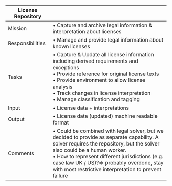 | License Repository         | |
| ---------------- | ------------------------------------------------ |
| Mission          | • Capture and archive legal information & interpretation about licenses |
| Responsibilities | • Manage and provide legal information about known licenses |
| Tasks            | • Capture & Update all license information including derived requirements and exceptions<br>• Provide reference for original license texts<br>• Provide environment to allow license analysis<br>• Track changes in license interpretation<br>• Manage classification and tagging  |
| Input            | • License data + interpretations  |
| Output           | • License data (updated) machine readable format  |
| Comments         | • Could be combined with legal solver, but we decided to provide as separate capability. A solver requires the repository, but the solver also could be a human worker.<br>• How to represent different jurisdictions (e.g. case law UK / US)?=> probably overdone, stay with most restrictive interpretation to prevent failure|